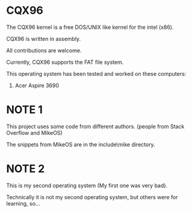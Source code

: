 CQX96
=====

The CQX96 kernel is a free DOS/UNIX like kernel for the intel (x86).


CQX96 is written in assembly.

All contributions are welcome.




Currently, CQX96 supports the FAT file system.

This operating system has been tested and worked on these computers:
  1. Acer Aspire 3690

NOTE 1
======

This project uses some code from different authors. (people from Stack Overflow and MikeOS)


The snippets from MikeOS are in the include\mike directory.

NOTE 2
======

This is my second operating system (My first one was very bad).

Technically it is not my second operating system, but others were for learning, so...

